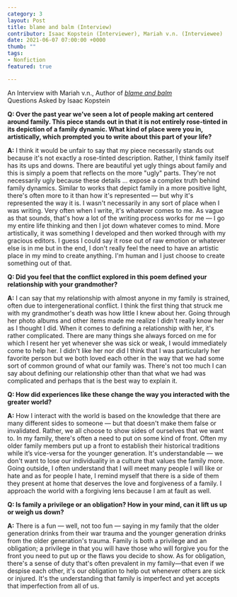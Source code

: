 ```yaml
---
category: 3
layout: Post
title: blame and balm (Interview)
contributor: Isaac Kopstein (Interviewer), Mariah v.n. (Interviewee)
date: 2021-06-07 07:00:00 +0000
thumb: ""
tags: 
- Nonfiction
featured: true

---
```

An Interview with Mariah v.n., Author of <em><a href="{{ site.baseurl }}/3/blame-and-balm">blame and balm</a></em><br/>
Questions Asked by Isaac Kopstein

<strong>Q: Over the past year we’ve seen a lot of people making art centered around family. This 
piece stands out in that it is not entirely rose-tinted in its depiction of a family dynamic. What 
kind of place were you in, artistically, which prompted you to write about this part of your life?
</strong>

<strong>A:</strong> I think it would be unfair to say that my piece necessarily stands out because it's not exactly a
rose-tinted description. Rather, I think family itself has its ups and downs. There are beautiful yet
ugly things about family and this is simply a poem that reflects on the more "ugly" parts. They're
not necessarily ugly because these details ... expose a complex truth behind family dynamics.
Similar to works that depict family in a more positive light, there's often more to it than how it's
represented — but why it's represented the way it is. I wasn't necessarily in any sort of place
when I was writing. Very often when I write, it's whatever comes to me. As vague as that
sounds, that's how a lot of the writing process works for me — I go my entire life thinking and
then I jot down whatever comes to mind. More artistically, it was something I developed and
then worked through with my gracious editors. I guess I could say it rose out of raw emotion or
whatever else is in me but in the end, I don't really feel the need to have an artistic place in my
mind to create anything. I'm human and I just choose to create something out of that.

<strong>Q: Did you feel that the conflict explored in this poem defined your relationship with your 
grandmother?</strong>

<strong>A:</strong> I can say that my relationship with almost anyone in my family is strained, often due to
intergenerational conflict. I think the first thing that struck me with my grandmother's death was
how little I knew about her. Going through her photo albums and other items made me realize I
didn't really know her as I thought I did. When it comes to defining a relationship with her, it's
rather complicated. There are many things she always forced on me for which I resent her yet
whenever she was sick or weak, I would immediately come to help her. I didn't like her nor did I
think that I was particularly her favorite person but we both loved each other in the way that we
had some sort of common ground of what our family was. There's not too much I can say about
defining our relationship other than that what we had was complicated and perhaps that is the
best way to explain it.

<strong>Q: How did experiences like these change the way you interacted with the greater world?</strong>

<strong>A:</strong> How I interact with the world is based on the knowledge that there are many different sides to
someone — but that doesn't make them false or invalidated. Rather, we all choose to show sides
of ourselves that we want to. In my family, there's often a need to put on some kind of front.
Often my older family members put up a front to establish their historical traditions while it’s
vice-versa for the younger generation. It's understandable — we don't want to lose our
individuality in a culture that values the family more. Going outside, I often understand that I
will meet many people I will like or hate and as for people I hate, I remind myself that there is a
side of them they present at home that deserves the love and forgiveness of a family. I approach
the world with a forgiving lens because I am at fault as well.

<strong>Q: Is family a privilege or an obligation? How in your mind, can it lift us up or weigh us 
down?</strong>

<strong>A:</strong> There is a fun — well, not too fun — saying in my family that the older generation drinks
from their war trauma and the younger generation drinks from the older generation's trauma.
Family is both a privilege and an obligation; a privilege in that you will have those who will
forgive you for the front you need to put up or the flaws you decide to show. As for obligation,
there's a sense of duty that's often prevalent in my family—that even if we despise each other, it's
our obligation to help out whenever others are sick or injured. It's the understanding that family
is imperfect and yet accepts that imperfection from all of us.